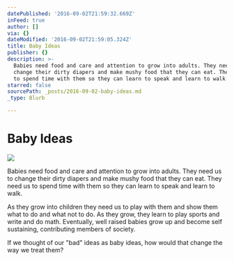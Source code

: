 ```yaml
---
datePublished: '2016-09-02T21:59:32.669Z'
inFeed: true
author: []
via: {}
dateModified: '2016-09-02T21:59:05.324Z'
title: Baby Ideas
publisher: {}
description: >-
  Babies need food and care and attention to grow into adults. They need us to
  change their dirty diapers and make mushy food that they can eat. They need us
  to spend time with them so they can learn to speak and learn to walk.
starred: false
sourcePath: _posts/2016-09-02-baby-ideas.md
_type: Blurb

---
```

# Baby Ideas
![](https://the-grid-user-content.s3-us-west-2.amazonaws.com/876781c6-b1e5-419a-9eff-5e8ea8a71c18.jpg)

Babies need food and care and attention to grow into adults. They need us to change their dirty diapers and make mushy food that they can eat. They need us to spend time with them so they can learn to speak and learn to walk.

As they grow into children they need us to play with them and show them what to do and what not to do. As they grow, they learn to play sports and write and do math. Eventually, well raised babies grow up and become self sustaining, contributing members of society.

If we thought of our "bad" ideas as baby ideas, how would that change the way we treat them?